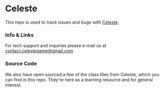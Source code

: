 # Celeste
This repo is used to track issues and bugs with [Celeste](http://www.celestegame.com/).

### Info & Links
For tech support and inquiries please e-mail us at [contact.celestegame@gmail.com](mailto:contact.celestegame@gmail.com)

### Source Code
We also have open sourced a few of the class files from Celeste, which you can find in this repo. They're here as a learning resource and for general interest.

